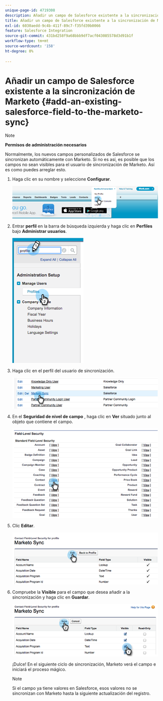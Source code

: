 ```yaml
---
unique-page-id: 4719308
description: Añadir un campo de Salesforce existente a la sincronización de Marketo - Documentos de Marketo - Documentación del producto
title: Añadir un campo de Salesforce existente a la sincronización de Marketo
exl-id: 6030aedd-9c4b-411f-89c7-f35fd39b0066
feature: Salesforce Integration
source-git-commit: 431bd258f9a68bbb9df7acf043085578d3d91b1f
workflow-type: tm+mt
source-wordcount: '158'
ht-degree: 0%

---
```


# Añadir un campo de Salesforce existente a la sincronización de Marketo {#add-an-existing-salesforce-field-to-the-marketo-sync}

>[!NOTE]
>
>**Permisos de administración necesarios**

Normalmente, los nuevos campos personalizados de Salesforce se sincronizan automáticamente con Marketo. Si no es así, es posible que los campos no sean visibles para el usuario de sincronización de Marketo. Así es como puedes arreglar esto.

1. Haga clic en su nombre y seleccione **Configurar**.

   ![](assets/add-an-existing-salesforce-field-to-the-marketo-sync-1.png)

1. Entrar **perfil** en la barra de búsqueda izquierda y haga clic en **Perfiles** bajo **Administrar usuarios**.

   ![](assets/add-an-existing-salesforce-field-to-the-marketo-sync-2.png)

1. Haga clic en el perfil del usuario de sincronización.

   ![](assets/add-an-existing-salesforce-field-to-the-marketo-sync-3.png)

1. En el **Seguridad de nivel de campo** , haga clic en **Ver** situado junto al objeto que contiene el campo.

   ![](assets/add-an-existing-salesforce-field-to-the-marketo-sync-4.png)

1. Clic **Editar**.

   ![](assets/add-an-existing-salesforce-field-to-the-marketo-sync-5.png)

1. Compruebe la **Visible** para el campo que desea añadir a la sincronización y haga clic en **Guardar**.

   ![](assets/add-an-existing-salesforce-field-to-the-marketo-sync-6.png)

   ¡Dulce! En el siguiente ciclo de sincronización, Marketo verá el campo e iniciará el proceso mágico.

   >[!NOTE]
   >
   > Si el campo ya tiene valores en Salesforce, esos valores no se sincronizan con Marketo hasta la siguiente actualización del registro.
